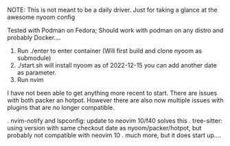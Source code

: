 NOTE:  This is not meant to be a daily driver.   Just for taking a glance at the awesome nyoom config

Tested with Podman on Fedora; Should work with podman on any distro and probably Docker....

1)  Run ./enter to enter container (Will first build and clone nyoom as submodule)
2)  ./start.sh  will install nyoom as of 2022-12-15 you can add another date as parameter.
3)  Run nvim

I have not been able to get anything more recent to start.  There are issues with both packer an hotpot.
However there are also now multiple issues with plugins that are no longer compatible.

. nvim-notify and lspconfig: update to neovim 10/f40 solves this
. tree-sitter:  using version with same checkout date as nyoom/packer/hotpot, but probably not compatible with neovim 10
. much more, but it does start up....

